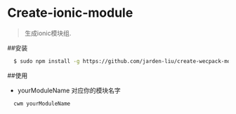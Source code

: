 Create-ionic-module
================

> 生成ionic模块组.

##安装
```bash
  $ sudo npm install -g https://github.com/jarden-liu/create-wecpack-module.git
```

##使用
* yourModuleName 对应你的模块名字
```bash
  cwm yourModuleName
```
